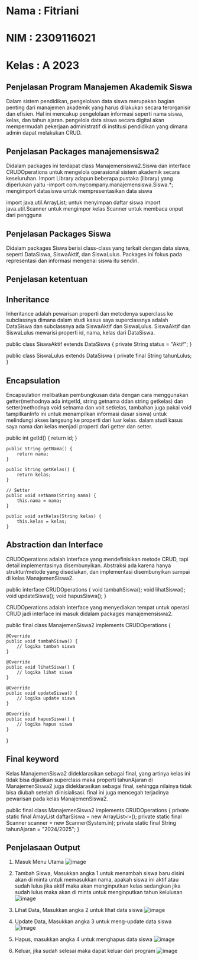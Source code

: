 # Nama : Fitriani
# NIM : 2309116021
# Kelas : A 2023

## Penjelasan Program Manajemen Akademik Siswa
Dalam sistem pendidikan, pengelolaan data siswa merupakan bagian penting dari manajemen akademik yang harus dilakukan secara terorganisir dan efisien. Hal ini mencakup pengelolaan informasi seperti nama siswa, kelas, dan tahun ajaran. pengelola data siswa secara digital akan mempermudah pekerjaan administratif di institusi pendidikan yang dimana admin dapat melakukan CRUD.

## Penjelasan Packages manajemensiswa2
Didalam packages ini terdapat class Manajemensiswa2.Siswa dan interface CRUDOperations untuk mengelola operasional sistem akademik secara keseluruhan. 
Import Library adapun beberapa pustaka (library) yang diperlukan yaitu -import com.mycompany.manajemensiswa.Siswa.*; mengimport datasiswa untuk mempresentasikan data siswa

import java.util.ArrayList; untuk menyimpan daftar siswa
import java.util.Scanner untuk mengimpor kelas Scanner untuk membaca onput dari pengguna

## Penjelasan Packages Siswa
Didalam packages Siswa berisi class-class yang terkait dengan data siswa, seperti DataSiswa, SiswaAktif, dan SiswaLulus. Packages ini fokus pada representasi dan informasi mengenai siswa itu sendiri.

## Penjelasan ketentuan
## Inheritance
Inheritance adalah pewarisan properti dan metodenya superclass ke subclassnya dimana dalam studi kasus saya superclassnya adalah DataSiswa dan subclassnya ada SiswaAktif dan SiswaLulus. SiswaAktif dan SiswaLulus mewarisi properti id, nama, kelas dari DataSiswa.

public class SiswaAktif extends DataSiswa {
    private String status = "Aktif";
}

public class SiswaLulus extends DataSiswa {
    private final String tahunLulus;
}


## Encapsulation
Encapsulation melibatkan pembungkusan data dengan cara menggunakan getter(methodnya ada intgetId, string getnama ddan string getkelas) dan setter(methodnya void setnama dan voit setkelas, tambahan juga pakai void tampilkanInfo ini untuk menampilkan informasi dasar siswa) untuk melindungi akses langsung ke properti dari luar kelas. dalam studi kasus saya nama dan kelas menjadi properti dari getter dan setter.

public int getId() {
        return id;
    }

    public String getNama() {
        return nama;
    }

    public String getKelas() {
        return kelas;
    }

    // Setter
    public void setNama(String nama) {
        this.nama = nama;
    }

    public void setKelas(String kelas) {
        this.kelas = kelas;
    }

## Abstraction dan Interface
CRUDOperations adalah interface yang mendefinisikan metode CRUD, tapi detail implementasinya disembunyikan. Abstraksi ada karena hanya struktur/metode yang disediakan, dan implementasi disembunyikan sampai di kelas ManajemenSiswa2.

public interface CRUDOperations {
    void tambahSiswa();
    void lihatSiswa();
    void updateSiswa();
    void hapusSiswa();
}


CRUDOperations adalah interface yang menyediakan tempat untuk operasi CRUD jadi interface ini masuk didalam packages manajemensiswa2.

public final class ManajemenSiswa2 implements CRUDOperations {

    @Override
    public void tambahSiswa() {
        // logika tambah siswa
    }
    
    @Override
    public void lihatSiswa() {
        // logika lihat siswa
    }
    
    @Override
    public void updateSiswa() {
        // logika update siswa
    }
    
    @Override
    public void hapusSiswa() {
        // logika hapus siswa
    }
}



## Final keyword
Kelas ManajemenSiswa2 dideklarasikan sebagai final, yang artinya kelas ini tidak bisa dijadikan superclass maka properti tahunAjaran di ManajemenSiswa2 juga dideklarasikan sebagai final, sehingga nilainya tidak bisa diubah setelah diinisialisasi. final ini juga mencegah terjadinya pewarisan pada kelas ManajemenSiswa2.

public final class ManajemenSiswa2 implements CRUDOperations {
    private static final ArrayList<DataSiswa> daftarSiswa = new ArrayList<>();
    private static final Scanner scanner = new Scanner(System.in);
    private static final String tahunAjaran = "2024/2025";
  }  
## Penjelasaan Output
1. Masuk Menu Utama 
   ![image](https://github.com/user-attachments/assets/b5e6b95f-9fb2-4d1a-a62a-40d7d0ecc833)

2. Tambah Siswa, Masukkan angka 1 untuk menambah siswa baru disini akan di minta untuk memasukkan nama, apakah siswa ini aktif atau sudah lulus jika aktif maka akan menginputkan kelas sedangkan jika sudah lulus maka akan di minta untuk menginputkan tahun kelulusan
   ![image](https://github.com/user-attachments/assets/037a1693-2d38-443f-9d47-da8844b79aac)

3. Lihat Data, Masukkan angka 2 untuk lihat data siswa
   ![image](https://github.com/user-attachments/assets/6a89f428-7de9-47c3-a7bc-35e44b0fe821)

4. Update Data, Masukkan angka 3 untuk meng-update data siswa
   ![image](https://github.com/user-attachments/assets/48094b95-c13e-45e8-9089-6455a0a93e48)

5. Hapus, masukkan angka 4 untuk menghapus data siswa
   ![image](https://github.com/user-attachments/assets/87c3cf36-77aa-4209-b0eb-e02c9f4ad283)

6. Keluar, jika sudah selesai maka dapat keluar dari program
   ![image](https://github.com/user-attachments/assets/f04db54d-c485-449b-9989-8586c1e64010)






 


